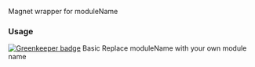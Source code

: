 Magnet wrapper for moduleName

### Usage

[![Greenkeeper badge](https://badges.greenkeeper.io/Magnetjs/magnet-folder-loader.svg)](https://greenkeeper.io/)
Basic
Replace moduleName with your own module name

